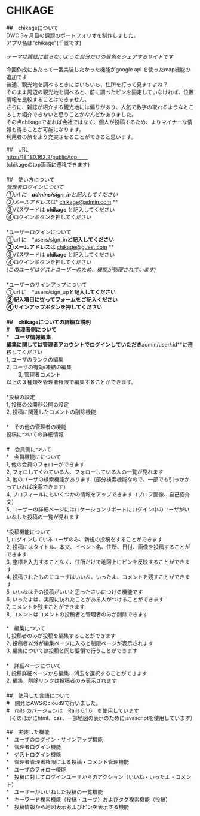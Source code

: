 # CHIKAGE

##　chikageについて<br>
DWC 3ヶ月目の課題のポートフォリオを制作しました。<br>
アプリ名は"chikage"(千景です)<br>
<br>
*テーマは雑誌に載らないような自分だけの景色をシェアするサイトです*<br>

今回作成にあたって一番実装したかった機能がgoogle api を使ったmap機能の追加です<br>
普通、観光地を調べるときにはいちいち、住所を打って見ますよね？<br>
そのまま周辺の観光地を調べると、前に調べたピンを固定していなければ、位置情報を比較することはできません。<br>
さらに、雑誌が紹介する観光地には偏りがあり、人気で数字の取れるようなところしか紹介できないと思うことがなんどかありました。<br>
その点chikageであれば会社ではなく、個人が投稿するため、よりマイナーな情報も得ることが可能になります。<br>
利用者の旅をより充実させることができると思います。<br>


##　URL<br>
http://18.180.162.2/public/top　　<br>
(chikageのtop画面に遷移できます)　　<br>
　　<br>
##　使い方について　　<br>
*管理者ログインについて　　<br>
①url に　**admins/sign_in**と記入してください　　<br>
②メールアドレスは** chikage@admin.com **　　<br>
③パスワードは **chikage** と記入してください　　<br>
④ログインボタンを押してください　　<br>
　　<br>
*ユーザーログインについて　　<br>
①url に　*users/sign_in**と記入してください　　<br>
②メールアドレスは** chikage@guest.com **　　<br>
③パスワードは **chikage** と記入してください　　<br>
④ログインボタンを押してください　　<br>
*(このユーザはゲストユーザーのため、機能が制限されています)*　　<br>
　　<br>
*ユーザーのサインアップについて　　<br>
①url に　*users/sign_up**と記入してください　　<br>
②記入項目に従ってフォームをご記入ください　　<br>
④サインアップボタンを押してください　　<br>
　　<br>
##　chikageについての詳細な説明　　<br>
#　管理者側について　　<br>
*　ユーザ情報編集　　<br>
編集に関しては管理者アカウントでログインしていただき**admin/user/:id**に遷移してください　　<br>
1, ユーザのランクの編集　　　<br>
2, ユーザの有効/凍結の編集<br>　　
3, 管理者コメント　　<br>
以上の３種類を管理者権限で編集することができます。　　<br>
　　<br>
*投稿の設定　　<br>
1, 投稿の公開非公開の設定　　<br>
2, 投稿に関連したコメントの削除機能　　　　<br>
　　<br>
*　その他の管理者の機能　　<br>
投稿についての詳細情報　　<br>
　　<br>
#　会員側について　　<br>
*　会員機能にについて　　<br>
1, 他の会員のフォローができます　　<br>
2, フォロしてくれている人、フォローしている人の一覧が見れます　　<br>
3, 他のユーザの検索機能があります（部分検索機能なので、一部でも引っかかっていれば検索できます）　　<br>
4, プロフィールにもいくつかの情報をアップできます（プロフ画像、自己紹介文）　　<br>
5, ユーザーの詳細ページにはロケーションリポートにログイン中のユーザがいいねした投稿の一覧が見れます　　<br>
　　<br>
*投稿機能について　　<br>
1, ログインしているユーザのみ、新規の投稿をすることができます　　<br>
2, 投稿にはタイトル、本文、イベント名、住所、日付、画像を投稿することができます　　<br>
3, 座標を入力することなく、住所だけで地図上にピンを反映することができます　　<br>
4, 投稿されたものにユーザはいいね、いったよ、コメントを残すことができます　　<br>
5, いいねはその投稿がいいと思ったさいにつける機能です　　<br>
6, いったよは、実際に訪れたことがある人がつけることができます　　<br>
7, コメントを残すことができます　　<br>
8, コメントはコメントの投稿者と管理者のみが削除できます　　<br>
<br>
*　編集について　　<br>
1, 投稿者のみが投稿を編集することができます　　<br>
2, 投稿者以外が編集ページに入ると制限ページが表示されます　　<br>
3, 編集については投稿と同じ要領で行うことができます　　<br>
　　<br>
*　詳細ページについて　　<br>
1, 投稿詳細ページから編集、消去を選択することができます　　<br>
2, 編集、削除リンクは投稿者のみ表示されます　　<br>
　　<br>
##　使用した言語について　　<br>
#　開発はAWSのcloud9で行いました。　　<br>
#　rails のバージョンは　Rails 6.1.6　を使用しています　　<br>
（そのほかにhtml、css、一部地図の表示のためにjavascriptを使用しています）　　<br>
<br>
##　実装した機能<br>
*　ユーザのログイン・サインアップ機能<br>
*　管理者ログイン機能<br>
*　ゲストログイン機能<br>
*　管理者管理者権限による投稿・コメント管理機能<br>
*　ユーザのフォロー機能<br>
*　投稿に対してログインユーザからのアクション（いいね・いったよ・コメント）<br>
*　ユーザーがいいねした投稿の一覧機能　<br>
*　キーワード検索機能（投稿・ユーザ）およびタグ検索機能（投稿）<br>
*　投稿情報から地図表示およびピンを表示する機能<br>

